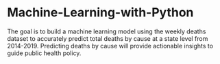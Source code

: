 # Machine-Learning-with-Python
The goal is to build a machine learning model using the weekly deaths dataset to accurately predict total deaths by cause at a state level from 2014-2019. Predicting deaths by cause will provide actionable insights to guide public health policy.
